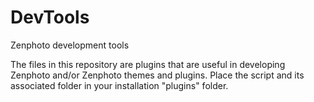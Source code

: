 DevTools
========

Zenphoto development tools

The files in this repository are plugins that are useful in developing Zenphoto and/or Zenphoto themes and plugins. Place the script and its associated folder in your installation "plugins" folder.